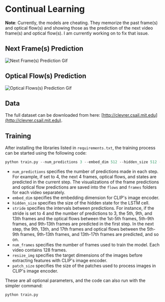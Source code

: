 # Continual Learning 

**Note**: Currently, the models are cheating. They memorize the past frame(s) and optical flow(s) and showing those as the prediction of the next video frame(s) and optical flow(s). I am currently working on to fix that issue.

## Next Frame(s) Prediction 

![Next Frame(s) Prediction Gif](https://imgur.com/a/dAEFZEt)

## Optical Flow(s) Prediction

![Optical Flows(s) Prediction Gif](gifs/video_00000_flow_pred.gif)

## Data

The full dataset can be downloaded from here: [http://clevrer.csail.mit.edu](http://clevrer.csail.mit.edu).  

## Training

After installing the libraries listed in `requirements.txt`, the training process can be started using the following code:  

```python 
python train.py --num_predictions 3 --embed_dim 512 --hidden_size 512 --stride 1 --num_frames 127 --resize_img 224 --patch_size 32
```  

- `num_predictions` specifies the number of predictions made in each step. For example, if set to 4, the next 4 frames, optical flows, and states are predicted in the current step. The visualizations of the frame predictions and optical flow predictions are saved into the `flows` and `frames` folders for each video separately.  
- `embed_dim` specifies the embedding dimension for CLIP's image encoder.  
- `hidden_size` specifies the size of the hidden state for the LSTM cell.  
- `stride` specifies the intervals between predictions. For instance, if the stride is set to 4 and the number of predictions to 3, the 5th, 9th, and 13th frames and the optical flows between the 1st-5th frames, 5th-9th frames, and 9th-13th frames are predicted in the first step. In the next step, the 9th, 13th, and 17th frames and optical flows between the 5th-9th frames, 9th-13th frames, and 13th-17th frames are predicted, and so on.  
- `num_frames` specifies the number of frames used to train the model. Each video contains 128 frames.  
- `resize_img` specifies the target dimensions of the images before extracting features with CLIP's image encoder.  
- `patch_size` specifies the size of the patches used to process images in CLIP's image encoder.  

These are all optional parameters, and the code can also run with the simpler command:  

```python 
python train.py
```  





